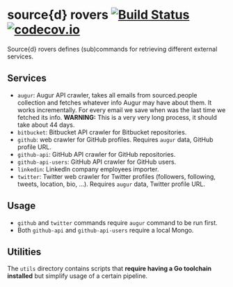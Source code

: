 # source{d} rovers [![Build Status](https://travis-ci.com/src-d/rovers.svg?token=SwSByatYdngkAQQHs7LC&branch=master)](https://travis-ci.com/src-d/rovers) [![codecov.io](https://codecov.io/github/src-d/rovers/coverage.svg?branch=master&token=ObiptJsBpW)](https://codecov.io/github/src-d/rovers?branch=master)

Source{d} rovers defines (sub)commands for retrieving different external services.

## Services

- `augur`: Augur API crawler, takes all emails from sourced.people collection and fetches whatever info Augur may have about them. It works incrementally. For every email we save when was the last time we fetched its info. **WARNING:** This is a very very long process, it should take about 44 days.
- `bitbucket`: Bitbucket API crawler for Bitbucket repositories.
- `github`: web crawler for GitHub profiles. Requires `augur` data, GitHub profile URL.
- `github-api`: GitHub API crawler for GitHub repositories.
- `github-api-users`: GitHub API crawler for GitHub users.
- `linkedin`: LinkedIn company employees importer.
- `twitter`: Twitter web crawler for Twitter profiles (followers, following, tweets, location, bio, ...). Requires `augur` data, Twitter profile URL.

## Usage

- `github` and `twitter` commands require `augur` command to be run first.
- Both `github-api` and `github-api-users` require a local Mongo.

## Utilities

The `utils` directory contains scripts that **require having a Go toolchain installed** but simplify usage of a certain pipeline.
